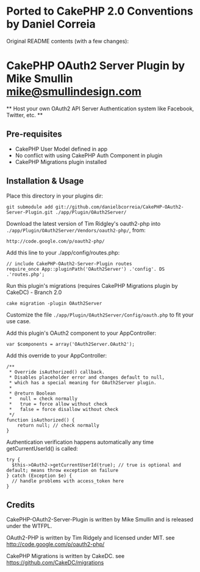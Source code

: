 Ported to CakePHP 2.0 Conventions by Daniel Correia
============

Original README contents (with a few changes):


CakePHP OAuth2 Server Plugin by Mike Smullin <mike@smullindesign.com>
============

** Host your own OAuth2 API Server Authentication system like Facebook, Twitter, etc. **

Pre-requisites
------------

* CakePHP User Model defined in app
* No conflict with using CakePHP Auth Component in plugin
* CakePHP Migrations plugin installed

Installation & Usage
------------

Place this directory in your plugins dir:

    git submodule add git://github.com/danielbcorreia/CakePHP-OAuth2-Server-Plugin.git ./app/Plugin/OAuth2Server/

Download the latest version of Tim Ridgley's oauth2-php into `./app/Plugin/OAuth2Server/Vendors/oauth2-php/`, from:

    http://code.google.com/p/oauth2-php/

Add this line to your ./app/config/routes.php:

    // include CakePHP-OAuth2-Server-Plugin routes
    require_once App::pluginPath('OAuth2Server') .'config'. DS .'routes.php';

Run this plugin's migrations (requires CakePHP Migrations plugin by CakeDC) - Branch 2.0

    cake migration -plugin OAuth2Server

Customize the file `./app/Plugin/OAuth2Server/Config/oauth.php` to fit your use case.

Add this plugin's OAuth2 component to your AppController:

    var $components = array('OAuth2Server.OAuth2');

Add this override to your AppController:

    /**
     * Override isAuthorized() callback.
     * Disables placeholder error and changes default to null,
     * which has a special meaning for OAuth2Server plugin.
     *
     * @return Boolean
     *   null = check normally
     *   true = force allow without check
     *   false = force disallow without check
     */
    function isAuthorized() {
        return null; // check normally
    }

Authentication verification happens automatically any time getCurrentUserId() is called:

    try {
      $this->OAuth2->getCurrentUserId(true); // true is optional and default; means throw exception on failure
    } catch (Exception $e) {
      // handle problems with access_token here
    }

Credits
------------

CakePHP-OAuth2-Server-Plugin is written by Mike Smullin and is released under the WTFPL.

OAuth2-PHP is written by Tim Ridgely and licensed under MIT. see http://code.google.com/p/oauth2-php/

CakePHP Migrations is written by CakeDC. see https://github.com/CakeDC/migrations

